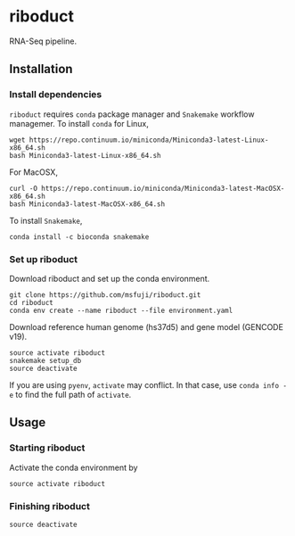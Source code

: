 # riboduct
RNA-Seq pipeline.

## Installation
### Install dependencies
`riboduct` requires `conda` package manager and `Snakemake` workflow managemer.
To install `conda` for Linux,
```
wget https://repo.continuum.io/miniconda/Miniconda3-latest-Linux-x86_64.sh
bash Miniconda3-latest-Linux-x86_64.sh
```
For MacOSX,
```
curl -O https://repo.continuum.io/miniconda/Miniconda3-latest-MacOSX-x86_64.sh
bash Miniconda3-latest-MacOSX-x86_64.sh
```
To install `Snakemake`,
```
conda install -c bioconda snakemake
```

### Set up riboduct
Download riboduct and set up the conda environment.
```
git clone https://github.com/msfuji/riboduct.git
cd riboduct
conda env create --name riboduct --file environment.yaml
```

Download reference human genome (hs37d5) and gene model (GENCODE v19).
```
source activate riboduct
snakemake setup_db
source deactivate
```
If you are using `pyenv`, `activate` may conflict. In that case, use `conda info -e` to find the full path of `activate`.

## Usage

### Starting riboduct
Activate the conda environment by
```
source activate riboduct
```



### Finishing riboduct
```
source deactivate
```
